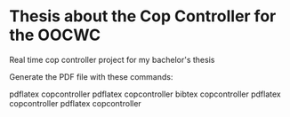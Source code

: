 # Thesis about the Cop Controller for the OOCWC
Real time cop controller project for my bachelor's thesis

Generate the PDF file with these commands:

pdflatex copcontroller 
pdflatex copcontroller 
bibtex copcontroller 
pdflatex copcontroller 
pdflatex copcontroller 
